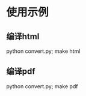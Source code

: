# 使用示例

## 编译html
python convert.py; make html

## 编译pdf                                                                                                                                                                        
python convert.py; make pdf
